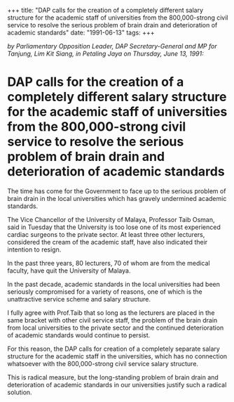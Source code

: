 +++ 
title: "DAP calls for the creation of a completely different salary structure for the academic staff of universities from the 800,000-strong civil service to resolve the serious problem of brain drain and deterioration of academic standards"
date: "1991-06-13"
tags:
+++

_by Parliamentary Opposition Leader, DAP Secretary-General and MP for Tanjung, Lim Kit Siang, in Petaling Jaya on Thursday, June 13, 1991:_

# DAP calls for the creation of a completely different salary structure for the academic staff of universities from the 800,000-strong civil service to resolve the serious problem of brain drain and deterioration of academic standards

The time has come for the Government to face up to the serious problem of brain drain in the local universities which has gravely undermined academic standards.</u>

The Vice Chancellor of the University of Malaya, Professor Taib Osman, said in Tuesday that the University is too lose one of its most experienced cardiac surgeons to the private sector. At least three other lecturers, considered the cream of the academic staff, have also indicated their intention to resign.

In the past three years, 80 lecturers, 70 of whom are from the medical faculty, have quit the University of Malaya.

In the past decade, academic standards in the local universities had been seriously compromised for a variety of reasons, one of which is the unattractive service scheme and salary structure.

I fully agree with Prof.Taib that so long as the lecturers are placed in the same bracket with other civil service staff, the problem of the brain drain from local universities to the private sector and the continued deterioration of academic standards would continue to persist.

For this reason, the DAP calls for creation of a completely separate salary structure for the academic staff in the  universities, which has no connection whatsoever with the 800,000-strong civil service salary structure.

This is radical measure, but the long-standing problem of brain drain and deterioration of academic standards in our universities justify such a radical solution.
 
